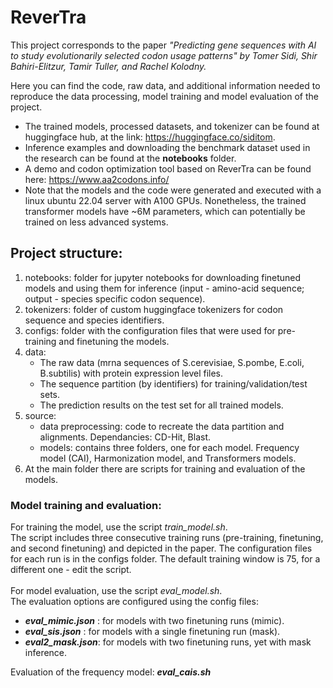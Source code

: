 # ReverTra

This project corresponds to the paper _"Predicting gene sequences with AI to study evolutionarily
selected codon usage patterns" by Tomer Sidi, Shir Bahiri-Elitzur, Tamir Tuller, and Rachel Kolodny._

Here you can find the code, raw data, and additional information needed to reproduce the data processing, model training and model evaluation of the project. 
- The trained models, processed datasets, and tokenizer can be found at huggingface hub, at the link: https://huggingface.co/siditom.
- Inference examples and downloading the benchmark dataset used in the research can be found at the **notebooks** folder.
- A demo and codon optimization tool based on ReverTra can be found here: https://www.aa2codons.info/
- Note that the models and the code were generated and executed with a linux ubuntu 22.04 server with A100 GPUs. Nonetheless, the trained transformer models have ~6M parameters, which can potentially be trained on less advanced systems.

## Project structure: 

1. notebooks: folder for jupyter notebooks for downloading finetuned models and using them for inference (input - amino-acid sequence; output - species specific codon sequence).
2. tokenizers: folder of custom huggingface tokenizers for codon sequence and species identifiers.
3. configs: folder with the configuration files that were used for pre-training and finetuning the models.
4. data:
   - The raw data (mrna sequences of S.cerevisiae, S.pombe, E.coli, B.subtilis) with protein expression level files.
   - The sequence partition (by identifiers) for training/validation/test sets.
   - The prediction results on the test set for all trained models.
5. source:
   - data preprocessing: code to recreate the data partition and alignments. Dependancies: CD-Hit, Blast.
   - models: contains three folders, one for each model. Frequency model (CAI), Harmonization model, and Transformers models.
6. At the main folder there are scripts for training and evaluation of the models.

### Model training and evaluation:

For training the model, use the script _train_model.sh_.  <br>
The script includes three consecutive training runs (pre-training, finetuning, and second finetuning) and depicted in the paper. The configuration files for each run is in the configs folder. The default training window is 75, for a different one - edit the script.
<br><br>
For model evaluation, use the script _eval_model.sh_. <br>
The evaluation options are configured using the config files:
- ***eval_mimic.json*** : for models with two finetuning runs (mimic).
- ***eval_sis.json*** : for models with a single finetuning run (mask).
- ***eval2_mask.json***: for models with two finetuning runs, yet with mask inference.

Evaluation of the frequency model: ***eval_cais.sh***



